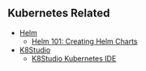 ## Kubernetes Related


- [Helm](https://helm.sh/)
    - [Helm 101: Creating Helm Charts](https://dev.to/cloudkungfu/helm-101-creating-helm-charts-eon)
- [K8Studio](https://k8studio.io/)
    - [K8Studio Kubernetes IDE](https://itnext.io/k8studio-kubernetes-ide-3e2979457b9e)

